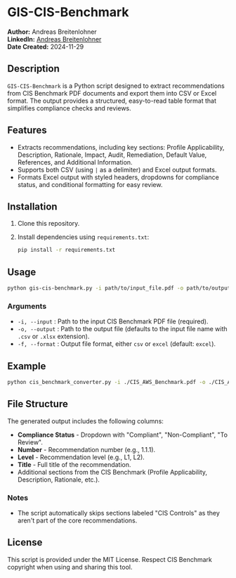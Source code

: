 # GIS-CIS-Benchmark

**Author:** Andreas Breitenlohner  
**LinkedIn:** [Andreas Breitenlohner](https://www.linkedin.com/in/breitenlohner/)  
**Date Created:** 2024-11-29

## Description

`GIS-CIS-Benchmark` is a Python script designed to extract recommendations from CIS Benchmark PDF documents and export them into CSV or Excel format. The output provides a structured, easy-to-read table format that simplifies compliance checks and reviews.

## Features

- Extracts recommendations, including key sections: Profile Applicability, Description, Rationale, Impact, Audit, Remediation, Default Value, References, and Additional Information.
- Supports both CSV (using `|` as a delimiter) and Excel output formats.
- Formats Excel output with styled headers, dropdowns for compliance status, and conditional formatting for easy review.

## Installation

1. Clone this repository.
2. Install dependencies using `requirements.txt`:

   ```bash
   pip install -r requirements.txt
   ```

## Usage

```bash
python gis-cis-benchmark.py -i path/to/input_file.pdf -o path/to/output_file -f [csv|excel]
```

### Arguments

- `-i, --input` : Path to the input CIS Benchmark PDF file (required).
- `-o, --output` : Path to the output file (defaults to the input file name with `.csv` or `.xlsx` extension).
- `-f, --format` : Output file format, either `csv` or `excel` (default: `excel`).

## Example

```bash
python cis_benchmark_converter.py -i ./CIS_AWS_Benchmark.pdf -o ./CIS_AWS_Benchmark.xlsx -f excel
```

## File Structure

The generated output includes the following columns:

- **Compliance Status** - Dropdown with "Compliant", "Non-Compliant", "To Review".
- **Number** - Recommendation number (e.g., 1.1.1).
- **Level** - Recommendation level (e.g., L1, L2).
- **Title** - Full title of the recommendation.
- Additional sections from the CIS Benchmark (Profile Applicability, Description, Rationale, etc.).

### Notes

- The script automatically skips sections labeled "CIS Controls" as they aren't part of the core recommendations.

## License

This script is provided under the MIT License. Respect CIS Benchmark copyright when using and sharing this tool.
